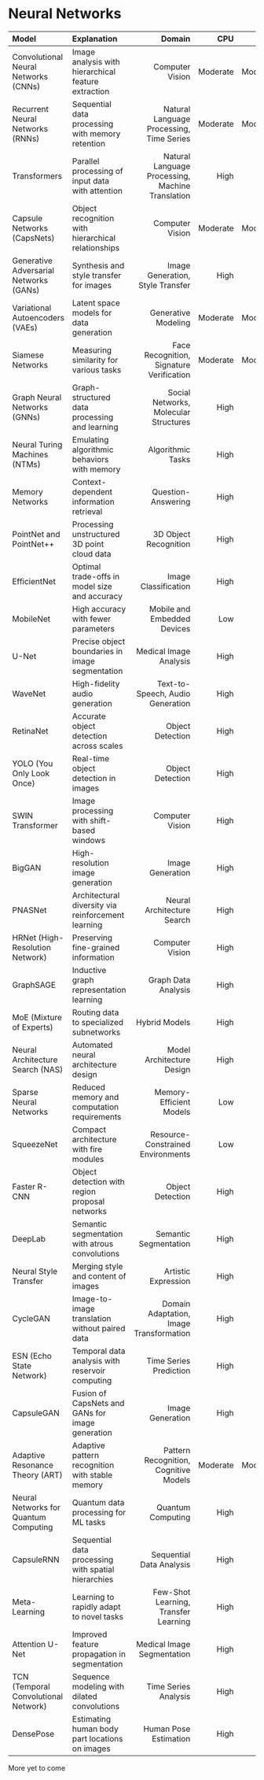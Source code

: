 # Neural Networks

| Model | Explanation | Domain | CPU | RAM | DISK |
| :--- | :--- | ---: | ---: | ---: | ---: |
| Convolutional Neural Networks (CNNs) | Image analysis with hierarchical feature extraction | Computer Vision | Moderate | Moderate | Low |
| Recurrent Neural Networks (RNNs) | Sequential data processing with memory retention | Natural Language Processing, Time Series | Moderate | Moderate | Low |
| Transformers | Parallel processing of input data with attention | Natural Language Processing, Machine Translation | High | High | Low |
| Capsule Networks (CapsNets) | Object recognition with hierarchical relationships | Computer Vision | Moderate | Moderate | Low |
| Generative Adversarial Networks (GANs) | Synthesis and style transfer for images | Image Generation, Style Transfer | High | High | Moderate |
| Variational Autoencoders (VAEs) | Latent space models for data generation | Generative Modeling | Moderate | Moderate | Low |
| Siamese Networks | Measuring similarity for various tasks | Face Recognition, Signature Verification | Moderate | Moderate | Low |
| Graph Neural Networks (GNNs) | Graph-structured data processing and learning | Social Networks, Molecular Structures | High | High | Low |
| Neural Turing Machines (NTMs) | Emulating algorithmic behaviors with memory | Algorithmic Tasks | High | High | Low |
| Memory Networks | Context-dependent information retrieval | Question-Answering | High | High | Low |
| PointNet and PointNet++ | Processing unstructured 3D point cloud data | 3D Object Recognition | High | High | Low |
| EfficientNet | Optimal trade-offs in model size and accuracy | Image Classification | High | High | Low |
| MobileNet | High accuracy with fewer parameters | Mobile and Embedded Devices | Low | Low | Low |
| U-Net | Precise object boundaries in image segmentation | Medical Image Analysis | High | High | Low |
| WaveNet | High-fidelity audio generation | Text-to-Speech, Audio Generation | High | High | Low |
| RetinaNet | Accurate object detection across scales | Object Detection | High | High | Low |
| YOLO (You Only Look Once) | Real-time object detection in images | Object Detection | High | High | Low |
| SWIN Transformer | Image processing with shift-based windows | Computer Vision | High | High | Low |
| BigGAN | High-resolution image generation | Image Generation | High | High | Moderate |
| PNASNet | Architectural diversity via reinforcement learning | Neural Architecture Search | High | High | Low |
| HRNet (High-Resolution Network) | Preserving fine-grained information | Computer Vision | High | High | Low |
| GraphSAGE | Inductive graph representation learning | Graph Data Analysis | High | High | Low |
| MoE (Mixture of Experts) | Routing data to specialized subnetworks | Hybrid Models | High | High | Low |
| Neural Architecture Search (NAS) | Automated neural architecture design | Model Architecture Design | High | High | Low |
| Sparse Neural Networks | Reduced memory and computation requirements | Memory-Efficient Models | Low | Low | Low |
| SqueezeNet | Compact architecture with fire modules | Resource-Constrained Environments | Low | Low | Low |
| Faster R-CNN | Object detection with region proposal networks | Object Detection | High | High | Low |
| DeepLab | Semantic segmentation with atrous convolutions | Semantic Segmentation | High | High | Low |
| Neural Style Transfer | Merging style and content of images | Artistic Expression | High | High | Low |
| CycleGAN | Image-to-image translation without paired data | Domain Adaptation, Image Transformation | High | High | Low |
| ESN (Echo State Network) | Temporal data analysis with reservoir computing | Time Series Prediction | High | High | Low |
| CapsuleGAN | Fusion of CapsNets and GANs for image generation | Image Generation | High | High | Low |
| Adaptive Resonance Theory (ART) | Adaptive pattern recognition with stable memory | Pattern Recognition, Cognitive Models | Moderate | Moderate | Low |
| Neural Networks for Quantum Computing | Quantum data processing for ML tasks | Quantum Computing | High | High | Low |
| CapsuleRNN | Sequential data processing with spatial hierarchies | Sequential Data Analysis | High | High | Low |
| Meta-Learning | Learning to rapidly adapt to novel tasks | Few-Shot Learning, Transfer Learning | High | High | Low |
| Attention U-Net | Improved feature propagation in segmentation | Medical Image Segmentation | High | High | Low |
| TCN (Temporal Convolutional Network) | Sequence modeling with dilated convolutions | Time Series Analysis | High | High | Low |
| DensePose | Estimating human body part locations on images | Human Pose Estimation | High | High | Low |

More yet to come
